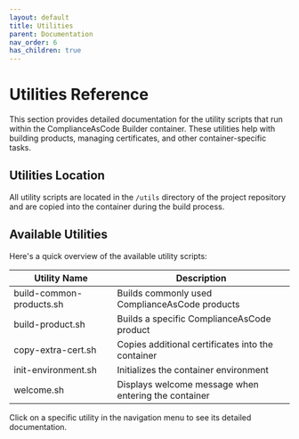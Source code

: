 ```yaml
---
layout: default
title: Utilities
parent: Documentation
nav_order: 6
has_children: true
---
```


# Utilities Reference

This section provides detailed documentation for the utility scripts that run within the ComplianceAsCode Builder container. These utilities help with building products, managing certificates, and other container-specific tasks.

## Utilities Location

All utility scripts are located in the `/utils` directory of the project repository and are copied into the container during the build process.

## Available Utilities

Here's a quick overview of the available utility scripts:

| Utility Name | Description |
|--------------|-------------|
| build-common-products.sh | Builds commonly used ComplianceAsCode products |
| build-product.sh | Builds a specific ComplianceAsCode product |
| copy-extra-cert.sh | Copies additional certificates into the container |
| init-environment.sh | Initializes the container environment |
| welcome.sh | Displays welcome message when entering the container |

Click on a specific utility in the navigation menu to see its detailed documentation.